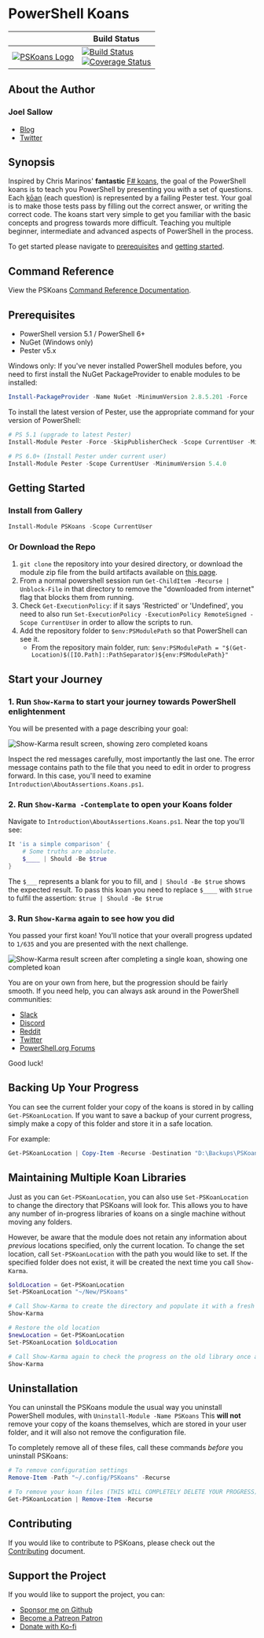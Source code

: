 # PowerShell Koans

|                                      | Build Status                                                                                    |
| ------------------------------------ | ----------------------------------------------------------------------------------------------- |
| [![PSKoans Logo][logo-64]][logo-svg] | [![Build Status][build-badge]][build-link]<br/>[![Coverage Status][coverage-badge]][build-link] |

## About the Author

### Joel Sallow

- [Blog][blog]
- [Twitter][twitter]

## Synopsis

Inspired by Chris Marinos' **fantastic** [F# koans][fsharp-koans], the goal of the PowerShell koans is to teach you PowerShell by presenting you with a set of questions.
Each [kōan][define-koan] (each question) is represented by a failing Pester test.
Your goal is to make those tests pass by filling out the correct answer, or writing the correct code.
The koans start very simple to get you familiar with the basic concepts and progress towards more difficult.
Teaching you multiple beginner, intermediate and advanced aspects of PowerShell in the process.

To get started please navigate to [prerequisites](#prerequisites) and [getting started](#getting-started).

## Command Reference

View the PSKoans [Command Reference Documentation][reference-docs].

## Prerequisites

- PowerShell version 5.1 / PowerShell 6+
- NuGet (Windows only)
- Pester v5.x

Windows only: If you've never installed PowerShell modules before, you need to first install the NuGet PackageProvider to enable modules to be installed:

```PowerShell
Install-PackageProvider -Name NuGet -MinimumVersion 2.8.5.201 -Force
```

To install the latest version of Pester, use the appropriate command for your version of PowerShell:

```PowerShell
# PS 5.1 (upgrade to latest Pester)
Install-Module Pester -Force -SkipPublisherCheck -Scope CurrentUser -MinimumVersion 5.4.0

# PS 6.0+ (Install Pester under current user)
Install-Module Pester -Scope CurrentUser -MinimumVersion 5.4.0
```

## Getting Started

### Install from Gallery

```PowerShell
Install-Module PSKoans -Scope CurrentUser
```

### Or Download the Repo

1. `git clone` the repository into your desired directory, or download the module zip file from the build artifacts available on [this page](https://dev.azure.com/SallowCode/PSKoans/_build/latest?definitionId=1).
2. From a normal powershell session run `Get-ChildItem -Recurse | Unblock-File` in that directory to remove the "downloaded from internet" flag that blocks them from running.
3. Check `Get-ExecutionPolicy`: if it says 'Restricted' or 'Undefined', you need to also run `Set-ExecutionPolicy -ExecutionPolicy RemoteSigned -Scope CurrentUser` in order to allow the scripts to run.
4. Add the repository folder to `$env:PSModulePath` so that PowerShell can see it.
   - From the repository main folder, run: `$env:PSModulePath = "$(Get-Location)$([IO.Path]::PathSeparator)${env:PSModulePath}"`

## Start your Journey

### 1. Run `Show-Karma` to start your journey towards PowerShell enlightenment

You will be presented with a page describing your goal:

![Show-Karma result screen, showing zero completed koans][show-karma-1]

Inspect the red messages carefully, most importantly the last one.
The error message contains path to the file that you need to edit in order to progress forward.
In this case, you'll need to examine `Introduction\AboutAssertions.Koans.ps1`.

### 2. Run `Show-Karma -Contemplate` to open your Koans folder

Navigate to `Introduction\AboutAssertions.Koans.ps1`. Near the top you'll see:

```powershell
It 'is a simple comparison' {
    # Some truths are absolute.
    $____ | Should -Be $true
}
```

The `$___` represents a blank for you to fill, and `| Should -Be $true` shows the expected result.
To pass this koan you need to replace `$____` with `$true` to fulfil the assertion: `$true | Should -Be $true`

### 3. Run `Show-Karma` again to see how you did

You passed your first koan!
You'll notice that your overall progress updated to `1/635` and you are presented with the next challenge.

![Show-Karma result screen after completing a single koan, showing one completed koan][show-karma-2]

 You are on your own from here, but the progression should be fairly smooth.
 If you need help, you can always ask around in the PowerShell communities:

- [Slack][ps-slack]
- [Discord][ps-discord]
- [Reddit][ps-reddit]
- [Twitter][ps-twitter]
- [PowerShell.org Forums][ps-forum]

Good luck!

## Backing Up Your Progress

You can see the current folder your copy of the koans is stored in by calling `Get-PSKoanLocation`.
If you want to save a backup of your current progress, simply make a copy of this folder and store it in a safe location.

For example:

```powershell
Get-PSKoanLocation | Copy-Item -Recurse -Destination "D:\Backups\PSKoans"
```

## Maintaining Multiple Koan Libraries

Just as you can `Get-PSKoanLocation`, you can also use `Set-PSKoanLocation` to change the directory that PSKoans will look for.
This allows you to have any number of in-progress libraries of koans on a single machine without moving any folders.

However, be aware that the module does not retain any information about _previous_ locations specified, only the current location.
To change the set location, call `Set-PSKoanLocation` with the path you would like to set.
If the specified folder does not exist, it will be created the next time you call `Show-Karma`.

```powershell
$oldLocation = Get-PSKoanLocation
Set-PSKoanLocation "~/New/PSKoans"

# Call Show-Karma to create the directory and populate it with a fresh koan library
Show-Karma

# Restore the old location
$newLocation = Get-PSKoanLocation
Set-PSKoanLocation $oldLocation

# Call Show-Karma again to check the progress on the old library once again
Show-Karma
```

## Uninstallation

You can uninstall the PSKoans module the usual way you uninstall PowerShell modules, with `Uninstall-Module -Name PSKoans`
This **will not** remove your copy of the koans themselves, which are stored in your user folder, and it will also not remove the configuration file.

To completely remove all of these files, call these commands _before_ you uninstall PSKoans:

```powershell
# To remove configuration settings
Remove-Item -Path "~/.config/PSKoans" -Recurse

# To remove your koan files (THIS WILL COMPLETELY DELETE YOUR PROGRESS)
Get-PSKoanLocation | Remove-Item -Recurse
```

## Contributing

If you would like to contribute to PSKoans, please check out the [Contributing][contributing] document.

## Support the Project

If you would like to support the project, you can:

- [Sponsor me on Github][github-sponsor]
- [Become a Patreon Patron][patreon]
- [Donate with Ko-fi][ko-fi]

[blog]: https://vexx32.github.io
[build-badge]: https://dev.azure.com/SallowCode/PSKoans/_apis/build/status/PSKoans%20CI?branchName=main
[build-link]: https://dev.azure.com/SallowCode/PSKoans/_build/latest?definitionId=1&branchName=main
[contributing]: CONTRIBUTING.md
[coverage-badge]: https://img.shields.io/azure-devops/coverage/SallowCode/PSKoans/1
[define-koan]: https://en.wikipedia.org/wiki/K%C5%8Dan
[fsharp-koans]: https://github.com/ChrisMarinos/FSharpKoans
[github-sponsor]: https://github.com/sponsors/vexx32
[ko-fi]: https://ko-fi.com/joelsallow
[logo-64]: images/logo-64px.png
[logo-128]: images/logo-128px.png
[logo-full]: images/logo.png
[logo-svg]: images/logo.svg
[patreon]: https://patreon.com/PSKoans
[ps-discord]: https://j.mp/psdiscord
[ps-forum]: https://powershell.org/forums/forum/windows-powershell-qa/
[ps-reddit]: https://www.reddit.com/r/PowerShell/
[ps-slack]: https://j.mp/psslack
[ps-twitter]: https://twitter.com/hashtag/powershell
[reference-docs]: docs/PSKoans.md
[show-karma-1]: images/Show-Karma_1.png
[show-karma-2]: images/Show-Karma_2.png
[twitter]: https://twitter.com/vexx32
